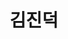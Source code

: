 ---
layout: author
name: albert.kim
title: 김진덕
image: https://mud-kage.kakaocdn.net/17/dn/btqaWlfdLxe/U5KFi1FSvHHBxsfTyxrK3k/200_200.jpg
---